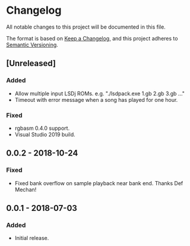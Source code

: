 # Changelog
All notable changes to this project will be documented in this file.

The format is based on [Keep a Changelog](https://keepachangelog.com/en/1.0.0/),
and this project adheres to [Semantic Versioning](https://semver.org/spec/v2.0.0.html).

## [Unreleased]
### Added
- Allow multiple input LSDj ROMs. e.g. "./lsdpack.exe 1.gb 2.gb 3.gb ..."
- Timeout with error message when a song has played for one hour.

### Fixed
- rgbasm 0.4.0 support.
- Visual Studio 2019 build.

## 0.0.2 - 2018-10-24
### Fixed
- Fixed bank overflow on sample playback near bank end. Thanks Def Mechan!

## 0.0.1 - 2018-07-03
### Added
- Initial release.
